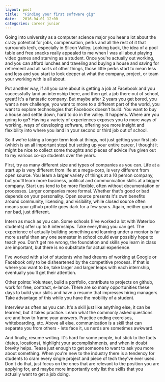 ```yaml
---
layout: post
title:  "Finding your first software gig"
date:   2016-04-01 12:00
categories: career junior
---
```


Going into university as a computer science major you hear a lot about the crazy potential for jobs, compensation, perks and all the rest of it that surrounds tech, especially in Silcon Valley. Looking back, the idea of a pool table and free snacks really appealed to me when I was all about playing video games and starving as a student. Once you're actually out working, and you can afford lunches and traveling and buying a house and saving for retirement and all sorts of other things, those little perks start to mean less and less and you start to look deeper at what the company, project, or team your working with is all about.

Put another way, if all you care about is getting a job at Facebook and you successfully land an internship there, and then get a job there out of school, great! It's a fantastic company. But maybe after 2 years you get bored, you want a new challenge, you want to move to a different part of the world, you want to explore technologies that Facebook doesn't build. You want to buy a house and settle down, hard to do in the valley. It happens. Where are you going to go? Having a variety of experiences exposes you to more ways of working, ways of developing software, offering you more insight and flexibility into where you land in your second or third job out of school.

So if we're taking a longer term look at things, not just getting your first job (which is an all important step) but setting up your entire career, I thought it might be nice to collect some thoughts and pieces of advice I've given out to my various co-op students over the years.

First, try as many different size and types of companies as you can. Life at a start up is very different from life at a mega-corp, is very different from open source. You learn a larger variety of things at a 10 person company, but you'll learn more business, political and communication skills at a bigger company. Start ups tend to be more flexible, often without documentation or processes. Larger companies more formal. Whether that's good or bad depends on your personality. Open source presents it's own benefits around community, licensing, and visibility, while closed source often means your github profile goes dark for a few years. Again, neither good nor bad, just different.

Intern as much as you can. Some schools (I've worked a lot with Waterloo students) offer up to 8 internships. Take everything you can get. The experience of actually building something and learning under a mentor is far more useful than any one semester in school could ever possibly hope to teach you. Don't get me wrong, the foundation and skills you learn in class are important, but there is no substitute for actual experience.

I've worked with a lot of students who had dreams of working at Google or Facebook only to be disheartened by the competitive process. If that is where you want to be, take larger and larger leaps with each internship, eventually you'll get their attention.

Other points: Volunteer, build a portfolio, contribute to projects on github, work for free, contract, e-lance. There are so many opportunities these days to build your skills and have a resume that impresses hiring managers. Take advantage of this while you have the mobility of a student.

Interview as often as you can. It's a skill just like anything else, it can be learned, but it takes practice. Learn what the commonly asked questions are and how to frame your answers. Practice coding exercises, whiteboarding, etc. Above all else, communication is a skill that can separate you from others - lets face it, us nerds are sometimes awkward.

And finally, resume writing. It's hard for some people, but stick to the facts (dates, locations), highlight your accomplishments, and when in doubt brevity helps. Tease just enough to get someone to want to ask you more about something. When you're new to the industry there is a tendency for students to cram every single project and piece of tech they've ever used. Don't do that, just focus on the ones that are relevant to the position you are applying for, and maybe more importantly only list the skills that you actually want to get a job doing.

